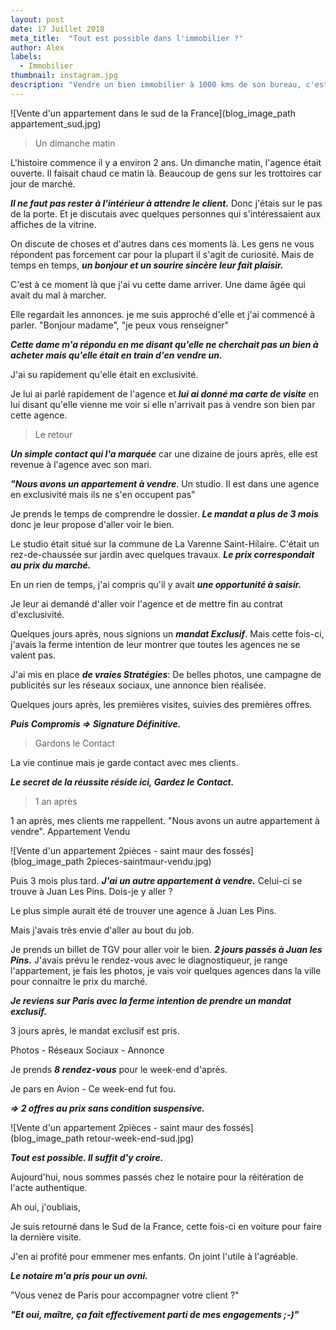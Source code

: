 ```yaml
---
layout: post
date: 17 Juillet 2018
meta_title:  "Tout est possible dans l'immobilier ?"
author: Alex
labels:
  - Immobilier
thumbnail: instagram.jpg
description: "Vendre un bien immobilier à 1000 kms de son bureau, c'est possible."
---
```





![Vente d'un appartement dans le sud de la France](blog_image_path appartement_sud.jpg)


>Un dimanche matin

L'histoire commence il y a environ 2 ans.
Un dimanche matin, l'agence était ouverte. Il faisait chaud ce matin là. Beaucoup de gens sur les trottoires car jour de marché.

***Il ne faut pas rester à l'intérieur à attendre le client.*** Donc j'étais sur le pas de la porte. Et je discutais avec quelques personnes qui s'intéressaient aux affiches de la vitrine.

On discute de choses et d'autres dans ces moments là. Les gens ne vous répondent pas forcement car pour la plupart il s'agit de curiosité.
Mais de temps en temps, ***un bonjour et un sourire sincère leur fait plaisir.***

C'est à ce moment là que j'ai vu cette dame arriver. Une dame âgée qui avait du mal à marcher.

Elle regardait les annonces. je me suis approché d'elle et j'ai commencé à parler. 
"Bonjour madame", "je peux vous renseigner"

***Cette dame m'a répondu en me disant qu'elle ne cherchait pas un bien à acheter mais qu'elle était en train d'en vendre un.***

J'ai su rapidement qu'elle était en exclusivité.

Je lui ai parlé rapidement de l'agence et ***lui ai donné ma carte de visite*** en lui disant qu'elle vienne me voir si elle n'arrivait pas à vendre son bien par cette agence.

> Le retour

***Un simple contact qui l'a marquée*** car une dizaine de jours après, elle est  revenue à l'agence avec son mari.

***"Nous avons un appartement à vendre***. Un studio. Il est dans une agence en exclusivité mais ils ne s'en occupent pas"

Je prends le temps de comprendre le dossier. ***Le mandat a plus de 3 mois*** donc je leur propose d'aller voir le bien.

Le studio était situé sur la commune de La Varenne Saint-Hilaire. C'était un rez-de-chaussée sur jardin avec quelques travaux.
***Le prix correspondait au prix du marché.***


En un rien de temps, j'ai compris qu'il y avait ***une opportunité à saisir.***

Je leur ai demandé d'aller voir l'agence et de mettre fin au contrat d'exclusivité.


Quelques jours après, nous signions un  ***mandat Exclusif***. Mais cette fois-ci, j'avais la ferme intention de leur montrer  que toutes les agences ne se valent pas.


J'ai mis en place ***de vraies Stratégies***: De belles photos, une campagne de publicités sur les réseaux sociaux, une annonce bien réalisée.

Quelques jours après, les premières visites, suivies des premières offres.

***Puis Compromis => Signature Définitive.***


> Gardons le Contact

La vie continue mais je garde contact avec mes clients.



***Le secret de la réussite réside ici, Gardez le Contact.***

> 1 an après

1 an après, mes clients me rappellent. "Nous avons un autre appartement à vendre". Appartement Vendu

![Vente d'un appartement 2pièces - saint maur des fossés](blog_image_path 2pieces-saintmaur-vendu.jpg)

Puis 3 mois plus tard. ***J'ai un autre appartement à vendre.*** Celui-ci se trouve à Juan Les Pins.
Dois-je y aller ?

Le plus simple aurait été de trouver une agence à Juan Les Pins.

Mais j'avais très envie d'aller au bout du job. 

Je prends un billet de TGV pour aller voir le bien. ***2 jours passés à Juan les Pins.***
J'avais prévu le rendez-vous avec le diagnostiqueur, je range l'appartement, je fais les photos, je vais voir quelques agences dans la ville pour connaitre le prix du marché.

***Je reviens sur Paris avec la ferme intention de prendre un mandat exclusif.***

3 jours après, le mandat exclusif est pris.

Photos - Réseaux Sociaux - Annonce

Je prends ***8 rendez-vous*** pour le week-end d'après.

Je pars en Avion - Ce week-end fut fou.

***=> 2 offres au prix sans condition suspensive.***


![Vente d'un appartement 2pièces - saint maur des fossés](blog_image_path retour-week-end-sud.jpg)


***Tout est possible. Il suffit d'y croire.***

Aujourd'hui, nous sommes passés chez le notaire pour la réitération de l'acte authentique.

Ah oui, j'oubliais,

Je suis retourné dans le Sud de la France, cette fois-ci en voiture  pour faire la dernière visite.

J'en ai profité pour emmener mes enfants. On joint l'utile à l'agréable.

***Le notaire m'a pris pour un ovni.***

"Vous venez de Paris pour accompagner votre client ?"

***"Et oui, maître, ça fait effectivement parti de mes engagements ;-)"***














